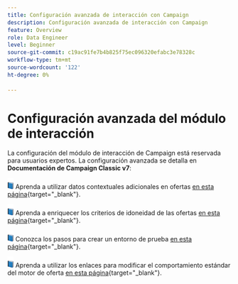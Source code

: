 ```yaml
---
title: Configuración avanzada de interacción con Campaign
description: Configuración avanzada de interacción con Campaign
feature: Overview
role: Data Engineer
level: Beginner
source-git-commit: c19ac91fe7b4b825f75ec096320efabc3e78328c
workflow-type: tm+mt
source-wordcount: '122'
ht-degree: 0%

---
```


# Configuración avanzada del módulo de interacción

La configuración del módulo de interacción de Campaign está reservada para usuarios expertos. La configuración avanzada se detalla en **Documentación de Campaign Classic v7**:

![](../assets/do-not-localize/book.png) Aprenda a utilizar datos contextuales adicionales en ofertas [en esta página](https://experienceleague.adobe.com/docs/campaign-classic/using/managing-offers/advanced-parameters/additional-data.html){target=&quot;_blank&quot;}.

![](../assets/do-not-localize/book.png) Aprenda a enriquecer los criterios de idoneidad de las ofertas [en esta página](https://experienceleague.adobe.com/docs/campaign-classic/using/managing-offers/advanced-parameters/extension-example.html){target=&quot;_blank&quot;}.

![](../assets/do-not-localize/book.png) Conozca los pasos para crear un entorno de prueba  [en esta página](https://experienceleague.adobe.com/docs/campaign-classic/using/managing-offers/advanced-parameters/creating-a-test-environment.html){target=&quot;_blank&quot;}.

![](../assets/do-not-localize/book.png) Aprenda a utilizar los enlaces para modificar el comportamiento estándar del motor de oferta [en esta página](https://experienceleague.adobe.com/docs/campaign-classic/using/managing-offers/advanced-parameters/hooks.html){target=&quot;_blank&quot;}.

